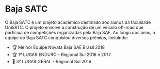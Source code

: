 # Baja SATC
O Baja SATC é um projeto acadêmico destinado aos alunos da faculdade UniSATC. O projeto envolve a construção de um veículo off-road que participa de competições organizadas pela Baja SAE. Ao longo dos anos, a equipe do Baja SATC conquistou diversos prêmios, incluindo:

- 🏆 Melhor Equipe Novata Baja SAE Brasil 2018
- 🏆 1º LUGAR ENDURO - Regional Sul 2016 e 2017
- 🥉 3º LUGAR GERAL - Regional Sul 2016
